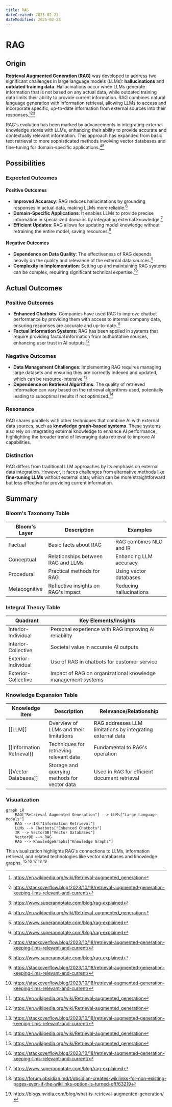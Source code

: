 ```yaml
---
title: RAG
dateCreated: 2025-02-23
dateModified: 2025-02-23
---
```


# RAG

## Origin

**Retrieval Augmented Generation (RAG)** was developed to address two significant challenges in large language models (LLMs): **hallucinations** and **outdated training data**. Hallucinations occur when LLMs generate information that is not based on any actual data, while outdated training data limits their ability to provide current information. RAG combines natural language generation with information retrieval, allowing LLMs to access and incorporate specific, up-to-date information from external sources into their responses.[^1][^2][^3]

RAG's evolution has been marked by advancements in integrating external knowledge stores with LLMs, enhancing their ability to provide accurate and contextually relevant information. This approach has expanded from basic text retrieval to more sophisticated methods involving vector databases and fine-tuning for domain-specific applications.[^1][^3]

## Possibilities

### Expected Outcomes

#### Positive Outcomes

- **Improved Accuracy**: RAG reduces hallucinations by grounding responses in actual data, making LLMs more reliable.[^3]
- **Domain-Specific Applications**: It enables LLMs to provide precise information in specialized domains by integrating external knowledge.[^2]
- **Efficient Updates**: RAG allows for updating model knowledge without retraining the entire model, saving resources.[^3]

#### Negative Outcomes

- **Dependence on Data Quality**: The effectiveness of RAG depends heavily on the quality and relevance of the external data sources.[^2]
- **Complexity in Implementation**: Setting up and maintaining RAG systems can be complex, requiring significant technical expertise.[^2]

## Actual Outcomes

### Positive Outcomes

- **Enhanced Chatbots**: Companies have used RAG to improve chatbot performance by providing them with access to internal company data, ensuring responses are accurate and up-to-date.[^1]
- **Factual Information Systems**: RAG has been applied in systems that require providing factual information from authoritative sources, enhancing user trust in AI outputs.[^1]

### Negative Outcomes

- **Data Management Challenges**: Implementing RAG requires managing large datasets and ensuring they are correctly indexed and updated, which can be resource-intensive.[^2]
- **Dependence on Retrieval Algorithms**: The quality of retrieved information can vary based on the retrieval algorithms used, potentially leading to suboptimal results if not optimized.[^1]

### Resonance

RAG shares parallels with other techniques that combine AI with external data sources, such as **knowledge graph-based systems**. These systems also rely on integrating external knowledge to enhance AI performance, highlighting the broader trend of leveraging data retrieval to improve AI capabilities.

### Distinction

RAG differs from traditional LLM approaches by its emphasis on external data integration. However, it faces challenges from alternative methods like **fine-tuning LLMs** without external data, which can be more straightforward but less effective for providing current information.

## Summary

### Bloom's Taxonomy Table

| **Bloom's Layer** | **Description**                     | **Examples**               |
| ----------------- | ----------------------------------- | -------------------------- |
| Factual           | Basic facts about RAG              | RAG combines NLG and IR    |
| Conceptual        | Relationships between RAG and LLMs | Enhancing LLM accuracy     |
| Procedural        | Practical methods for RAG           | Using vector databases     |
| Metacognitive     | Reflective insights on RAG's impact  | Reducing hallucinations    |

### Integral Theory Table

| **Quadrant**        | **Key Elements/Insights**  |
| ------------------- | -------------------------- |
| Interior-Individual | Personal experience with RAG improving AI reliability |
| Interior-Collective | Societal value in accurate AI outputs |
| Exterior-Individual | Use of RAG in chatbots for customer service |
| Exterior-Collective | Impact of RAG on organizational knowledge management systems |

### Knowledge Expansion Table

| **Knowledge Item**        | **Description**                    | **Relevance/Relationship**                      |
| ------------------------- | ---------------------------------- | ----------------------------------------------- |
| [[LLM]] | Overview of LLMs and their limitations | RAG addresses LLM limitations by integrating external data |
| [[Information Retrieval]] | Techniques for retrieving relevant data | Fundamental to RAG's operation |
| [[Vector Databases]]      | Storage and querying methods for vector data | Used in RAG for efficient document retrieval |

### Visualization

```mermaid
graph LR
    RAG["Retrieval Augmented Generation"] --> LLMs["Large Language Models"]
    RAG --> IR["Information Retrieval"]
    LLMs --> Chatbots["Enhanced Chatbots"]
    IR --> VectorDB["Vector Databases"]
    VectorDB --> RAG
    RAG --> KnowledgeGraphs["Knowledge Graphs"]
```

This visualization highlights RAG's connections to LLMs, information retrieval, and related technologies like vector databases and knowledge graphs.
[^1] [^2] [^3] [^4] [^5]

[^1]: https://en.wikipedia.org/wiki/Retrieval-augmented_generation
[^2]: https://stackoverflow.blog/2023/10/18/retrieval-augmented-generation-keeping-llms-relevant-and-current/
[^3]: https://www.superannotate.com/blog/rag-explained
[^4]: https://forum.obsidian.md/t/obsidian-creates-wikilinks-for-non-existing-pages-even-if-the-wikilinks-option-is-turned-off/63219
[^5]: https://blogs.nvidia.com/blog/what-is-retrieval-augmented-generation/
